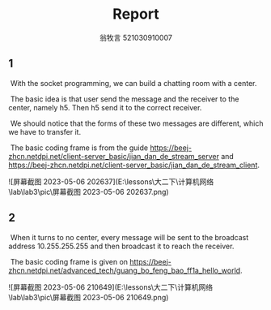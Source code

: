 # <center>Report</center>

<center> 翁牧言 521030910007</center>

## 1

​	With the socket programming, we can build a chatting room with a center.

​	The basic idea is that user send the message and the receiver to the center, namely h5. Then h5 send it to the correct receiver.

​	We should notice that the forms of these two messages are different, which we have to transfer it.

​	The basic coding frame is from the guide https://beej-zhcn.netdpi.net/client-server_basic/jian_dan_de_stream_server and https://beej-zhcn.netdpi.net/client-server_basic/jian_dan_de_stream_client.

![屏幕截图 2023-05-06 202637](E:\lessons\大二下\计算机网络\lab\lab3\pic\屏幕截图 2023-05-06 202637.png)

## 2

​	When it turns to no center, every message will be sent to the broadcast address 10.255.255.255 and then broadcast it to reach the receiver.

​	The basic coding frame is given on https://beej-zhcn.netdpi.net/advanced_tech/guang_bo_feng_bao_ff1a_hello_world.

![屏幕截图 2023-05-06 210649](E:\lessons\大二下\计算机网络\lab\lab3\pic\屏幕截图 2023-05-06 210649.png)

